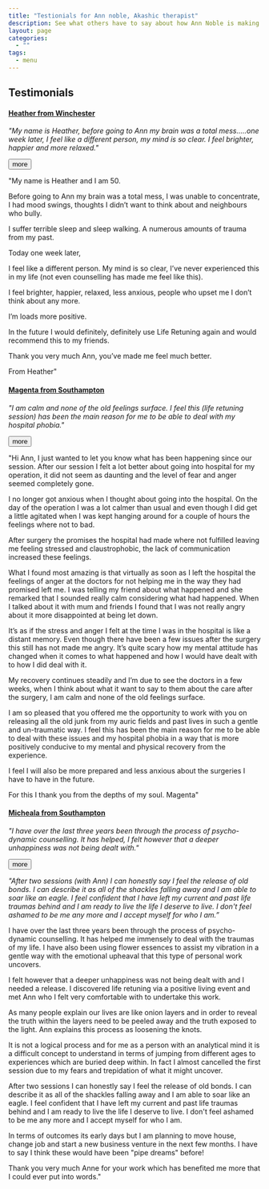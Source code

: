 ```yaml
---
title: "Testionials for Ann noble, Akashic therapist"
description: See what others have to say about how Ann Noble is making a differance in their lives.
layout: page
categories:
  - ""
tags:
  - menu
---
```



  <h2>Testimonials</h2>
  <div class="panel-group" id="accordion">
    <div class="panel panel-default">
      <div class="panel-heading">
        <h4 class="panel-title">
          <a data-toggle="collapse" data-parent="#accordion" href="#collapse1">Heather from Winchester</a>
        </h4>
        <p><em>"My name is Heather, before going to Ann my brain was a total mess.....one week later, I feel like a different person, my mind is so clear. I feel brighter, happier and more relaxed."</em></p>
        <a data-toggle="collapse" data-parent="#accordion" href="#collapse1"><button class="btn btn-primary">more</button></a>
      </div>
      <div id="collapse1" class="panel-collapse collapse">
        <div class="panel-body">

<p>"My name is Heather and I am 50.</p>

<p>Before going to Ann my brain was a total mess, I was unable to concentrate, I had mood swings, thoughts I didn’t want to think about and neighbours who bully.</p>

<p>I suffer terrible sleep and sleep walking. A numerous amounts of trauma from my past.</p>

<p>Today one week later,</p>

<p>I feel like a different person. My mind is so clear, I’ve never experienced this in my life (not even counselling has made me feel like this).</p>

<p>I feel brighter, happier, relaxed, less anxious, people who upset me I don’t think about any more.</p>

<p>I’m loads more positive.</p>

<p>In the future I would definitely, definitely use Life Retuning again and would recommend this to my friends.</p>

<p>Thank you very much Ann, you’ve made me feel much better.</p>

<p>From Heather"</p>


</div>
      </div>
    </div>
    <div class="panel panel-default">
      <div class="panel-heading">
        <h4 class="panel-title">
          <a data-toggle="collapse" data-parent="#accordion" href="#collapse2">Magenta from Southampton</a>
        </h4>
        <p><em>"I am calm and none of the old feelings surface. I feel this (life retuning session) has been the main reason for me to be able to deal with my hospital phobia."</em></p>
         <a data-toggle="collapse" data-parent="#accordion" href="#collapse2"><button class="btn btn-primary">more</button></a>
      </div>
      <div id="collapse2" class="panel-collapse collapse">
        <div class="panel-body">

<p>"Hi Ann, I just wanted to let you know what has been happening since our session. After our session I felt a lot better about going into hospital for my operation, it did not seem as daunting and the level of fear and anger seemed completely gone.</p>

<p>I no longer got anxious when I thought about going into the hospital. On the day of the operation I was a lot calmer than usual and even though I did get a little agitated when I was kept hanging around for a couple of hours the feelings where not to bad.</p>

<p>After surgery the promises the hospital had made where not fulfilled leaving me feeling stressed and claustrophobic, the lack of communication increased these feelings.</p>

<p>What I found most amazing is that virtually as soon as I left the hospital the feelings of anger at the doctors for not helping me in the way they had promised left me. I was telling my friend about what happened and she remarked that I sounded really calm considering what had happened. When I talked about it with mum and friends I found that I was not really angry about it more disappointed at being let down.</p>

<p>It’s as if the stress and anger I felt at the time I was in the hospital is like a distant memory. Even though there have been a few issues after the surgery this still has not made me angry. It’s quite scary how my mental attitude has changed when it comes to what happened and how I would have dealt with to how I did deal with it.</p>

<p>My recovery continues steadily and I’m due to see the doctors in a few weeks, when I think about what it want to say to them about the care after the surgery, I am calm and none of the old feelings surface.</p>

<p>I am so pleased that you offered me the opportunity to work with you on releasing all the old junk from my auric fields and past lives in such a gentle and un-traumatic way. I feel this has been the main reason for me to be able to deal with these issues and my hospital phobia in a way that is more positively conducive to my mental and physical recovery from the experience.</p>

<p>I feel I will also be more prepared and less anxious about the surgeries I have to have in the future.</p>

<p>For this I thank you from the depths of my soul. Magenta"</p></div>
      </div>
    </div>
    <div class="panel panel-default">
      <div class="panel-heading">
        <h4 class="panel-title">
          <a data-toggle="collapse" data-parent="#accordion" href="#collapse3">Micheala from Southampton</a>
        </h4>
        <p><em>"I have over the last three years been through the process of psycho-dynamic counselling. It has helped, I felt however that a deeper unhappiness was not being dealt with."</em></p>
         <a data-toggle="collapse" data-parent="#accordion" href="#collapse3"><button class="btn btn-primary">more</button></a>
      </div>
      <div id="collapse3" class="panel-collapse collapse">
        <div class="panel-body"><p>

<p><em>"After two sessions (with Ann) I can honestly say I feel the release of old bonds. I can describe it as all of the shackles falling away and I am able to soar like an eagle. I feel confident that I have left my current and past life traumas behind and I am ready to live the life I deserve to live. I don't feel ashamed to be me any more and I accept myself for who I am.”</em></p>

<p>I have over the last three years been through the process of psycho-dynamic counselling. It has helped me immensely to deal with the traumas of my life. I have also been using flower essences to assist my vibration in a gentle way with the emotional upheaval that this type of personal work uncovers.</p>

<p>I felt however that a deeper unhappiness was not being dealt with and I needed a release. I discovered life retuning via a positive living event and met Ann who I felt very comfortable with to undertake this work.</p>

<p>As many people explain our lives are like onion layers and in order to reveal the truth within the layers need to be peeled away and the truth exposed to the light. Ann explains this process as loosening the knots.</p>

<p>It is not a logical process and for me as a person with an analytical mind it is a difficult concept to understand in terms of jumping from different ages to experiences which are buried deep within. In fact I almost cancelled the first session due to my fears and trepidation of what it might uncover.</p>

<p>After two sessions I can honestly say I feel the release of old bonds. I can describe it as all of the shackles falling away and I am able to soar like an eagle. I feel confident that I have left my current and past life traumas behind and I am ready to live the life I deserve to live. I don't feel ashamed to be me any more and I accept myself for who I am.</p>

<p>In terms of outcomes its early days but I am planning to move house, change job and start a new business venture in the next few months. I have to say I think these would have been "pipe dreams" before!</p>

<p>Thank you very much Anne for your work which has benefited me more that I could ever put into words."</p></div>
      </div>
    </div>
  </div> 
